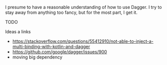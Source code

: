 I presume to have a reasonable understanding of how to use Dagger. I try to stay away from anything too fancy, but for the most part, I get it.

TODO

Ideas a links
- https://stackoverflow.com/questions/55412910/not-able-to-inject-a-multi-binding-with-kotlin-and-dagger
- https://github.com/google/dagger/issues/900
- moving big dependency 